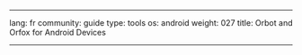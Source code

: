 

---

lang: fr
community: guide
type: tools
os: android
weight: 027
title: Orbot and Orfox for Android Devices

---

<stub>

